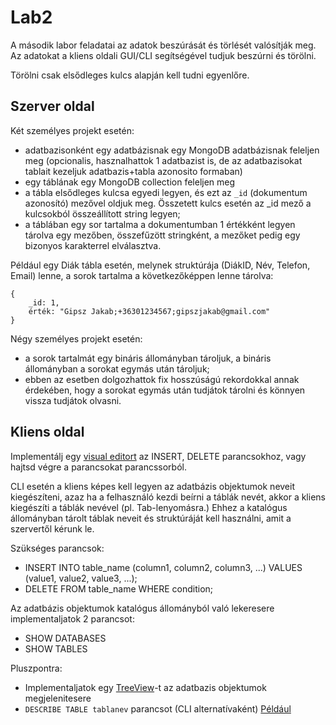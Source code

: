 # Lab2 

A második labor feladatai az adatok beszúrását és törlését valósítják meg. Az adatokat a kliens oldali GUI/CLI segítségével tudjuk beszúrni és törölni. 

Törölni csak elsődleges kulcs alapján kell tudni egyenlőre.


## Szerver oldal

Két személyes projekt esetén:

- adatbazisonként egy adatbázisnak egy MongoDB adatbázisnak feleljen meg (opcionalis, hasznalhattok 1 adatbazist is, de az adatbazisokat tablait kezeljuk adatbazis+tabla azonosito formaban)
- egy táblának egy MongoDB collection feleljen meg
- a tábla elsődleges kulcsa egyedi legyen, és ezt az `_id` (dokumentum azonosító) mezővel oldjuk meg. Összetett kulcs esetén az _id mező a kulcsokból összeállított string legyen;
- a táblában egy sor tartalma a dokumentumban 1 értékként legyen tárolva egy mezőben, összefűzött stringként, a mezőket pedig egy bizonyos karakterrel elválasztva.

Például egy Diák tábla esetén, melynek struktúrája (DiákID, Név, Telefon, Email) lenne, a sorok tartalma a következőképpen lenne tárolva:
```
{
    _id: 1,
    érték: "Gipsz Jakab;+36301234567;gipszjakab@gmail.com"
}
```

Négy személyes projekt esetén:

- a sorok tartalmát egy bináris állományban tároljuk, a bináris állományban a sorokat egymás után tároljuk;
- ebben az esetben dolgozhattok fix hosszúságú rekordokkal annak érdekében, hogy a sorokat egymás után tudjátok tárolni és könnyen vissza tudjátok olvasni.

 
## Kliens oldal


Implementálj egy [visual editort](https://www.techbrothersit.com/2016/01/edit-table-rows-records-in-sql-server.html)
az INSERT, DELETE parancsokhoz, vagy hajtsd végre a parancsokat parancssorból.

CLI esetén a kliens képes kell legyen az adatbázis objektumok neveit kiegészíteni, azaz ha a felhasználó kezdi beírni a táblák nevét, akkor a kliens kiegészíti a táblák nevével (pl. Tab-lenyomásra.) Ehhez a katalógus állományban tárolt táblak neveit és struktúráját kell használni, amit a szervertől kérunk le.

Szükséges parancsok:
- INSERT INTO table_name (column1, column2, column3, ...) VALUES (value1, value2, value3, ...);
- DELETE FROM table_name WHERE condition;

Az adatbázis objektumok katalógus állományból való lekeresere implementaljatok 2 parancsot:
- SHOW DATABASES
- SHOW TABLES

Pluszpontra:
- Implementaljatok egy [TreeView](https://en.wikipedia.org/wiki/Tree_view)-t az adatbazis objektumok megjelenitesere
- `DESCRIBE TABLE tablanev` parancsot (CLI alternatívaként)  [Például](https://www.geeksforgeeks.org/mysql-describe-table/)
  
